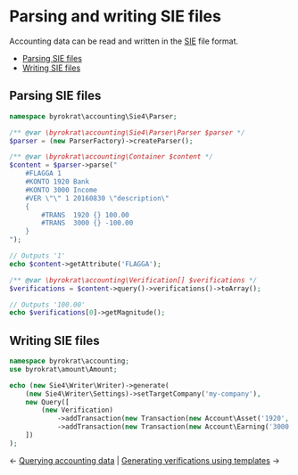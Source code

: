 # Parsing and writing SIE files

Accounting data can be read and written in the [SIE](http://www.sie.se/) file format.

- [Parsing SIE files](#Parsing-SIE-files)
- [Writing SIE files](#Writing-SIE-files)

## Parsing SIE files

<!-- @expectOutput /^1100.00$/ -->
```php
namespace byrokrat\accounting\Sie4\Parser;

/** @var \byrokrat\accounting\Sie4\Parser\Parser $parser */
$parser = (new ParserFactory)->createParser();

/** @var \byrokrat\accounting\Container $content */
$content = $parser->parse("
    #FLAGGA 1
    #KONTO 1920 Bank
    #KONTO 3000 Income
    #VER \"\" 1 20160830 \"description\"
    {
        #TRANS  1920 {} 100.00
        #TRANS  3000 {} -100.00
    }
");

// Outputs '1'
echo $content->getAttribute('FLAGGA');

/** @var \byrokrat\accounting\Verification[] $verifications */
$verifications = $content->query()->verifications()->toArray();

// Outputs '100.00'
echo $verifications[0]->getMagnitude();
```

## Writing SIE files

<!-- @expectOutput /^\#FLAGGA 0/ -->
```php
namespace byrokrat\accounting;
use byrokrat\amount\Amount;

echo (new Sie4\Writer\Writer)->generate(
    (new Sie4\Writer\Settings)->setTargetCompany('my-company'),
    new Query([
        (new Verification)
            ->addTransaction(new Transaction(new Account\Asset('1920', 'Bank'), new Amount('100')))
            ->addTransaction(new Transaction(new Account\Earning('3000', 'Intänk'), new Amount('-100')))
    ])
);
```

&larr; [Querying accounting data](01-querying.md) | [Generating verifications using templates](03-templates.md) &rarr;
